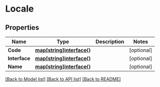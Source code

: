 # Locale

## Properties

Name | Type | Description | Notes
------------ | ------------- | ------------- | -------------
**Code** | [**map[string]interface{}**](.md) |  | [optional] 
**Interface** | [**map[string]interface{}**](.md) |  | [optional] 
**Name** | [**map[string]interface{}**](.md) |  | [optional] 

[[Back to Model list]](../README.md#documentation-for-models) [[Back to API list]](../README.md#documentation-for-api-endpoints) [[Back to README]](../README.md)


